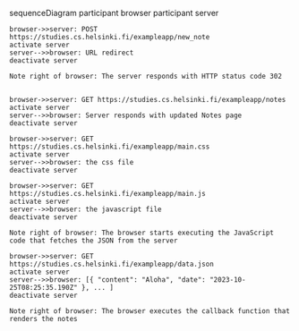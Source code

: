 sequenceDiagram
participant browser
participant server

    browser->>server: POST https://studies.cs.helsinki.fi/exampleapp/new_note
    activate server
    server-->>browser: URL redirect
    deactivate server

    Note right of browser: The server responds with HTTP status code 302


    browser->>server: GET https://studies.cs.helsinki.fi/exampleapp/notes
    activate server
    server-->>browser: Server responds with updated Notes page
    deactivate server

    browser->>server: GET https://studies.cs.helsinki.fi/exampleapp/main.css
    activate server
    server-->>browser: the css file
    deactivate server

    browser->>server: GET https://studies.cs.helsinki.fi/exampleapp/main.js
    activate server
    server-->>browser: the javascript file
    deactivate server

    Note right of browser: The browser starts executing the JavaScript code that fetches the JSON from the server

    browser->>server: GET https://studies.cs.helsinki.fi/exampleapp/data.json
    activate server
    server-->>browser: [{ "content": "Aloha", "date": "2023-10-25T08:25:35.190Z" }, ... ]
    deactivate server

    Note right of browser: The browser executes the callback function that renders the notes
